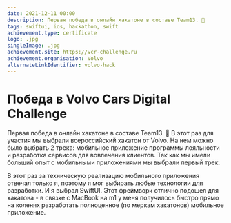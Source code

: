 ```yaml
---
date: 2021-12-11 00:00
description: Первая победа в онлайн хакатоне в составе Team13. 🥳
tags: swiftui, ios, hackathon, swift
achievement.type: certificate
logo: .jpg
singleImage: .jpg
achievement.site: https://vcr-challenge.ru
achievement.organisation: Volvo
alternateLinkIdentifier: volvo-hack
---
```

# Победа в Volvo Cars Digital Challenge 

Первая победа в онлайн хакатоне в составе Team13. 🥳 В этот раз для участия мы выбрали всероссийский хакатон от Volvo. На нем можно было выбрать 2 трека: мобильное приложение программы лояльности и  разработка сервисов для вовлечения клиентов. Так как мы имели больший опыт с мобильными приложениями мы выбрали первый трек.

В этот раз за техническую реализацию мобильного приложения отвечал только я, поэтому я мог выбирать любые технологии для разработки. И я выбрал SwiftUI. Этот фреймворк отлично подошел для хакатона - в связке с MacBook на m1 у меня получилось быстро прямо на коленях разработать полноценное (по меркам хакатонов) мобильное приложение.
